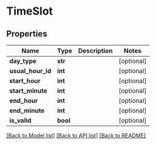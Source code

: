 # TimeSlot

## Properties
Name | Type | Description | Notes
------------ | ------------- | ------------- | -------------
**day_type** | **str** |  | [optional] 
**usual_hour_id** | **int** |  | [optional] 
**start_hour** | **int** |  | [optional] 
**start_minute** | **int** |  | [optional] 
**end_hour** | **int** |  | [optional] 
**end_minute** | **int** |  | [optional] 
**is_valid** | **bool** |  | [optional] 

[[Back to Model list]](../README.md#documentation-for-models) [[Back to API list]](../README.md#documentation-for-api-endpoints) [[Back to README]](../README.md)


